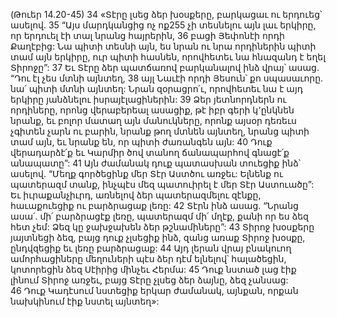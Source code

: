 (Թուեր 14.20-45)
34 «Տէրը լսեց ձեր խօսքերը, բարկացաւ ու երդուեց՝ ասելով. 35 “Այս մարդկանցից ոչ ոք255 չի տեսնելու այն լաւ երկիրը, որ երդուել էի տալ նրանց հայրերին, 36 բացի Յեփոնէի որդի Քաղէբից: Նա պիտի տեսնի այն, ես նրան ու նրա որդիներին պիտի տամ այն երկիրը, ուր պիտի հասնեն, որովհետեւ նա հնազանդ է եղել Տիրոջը”: 37 Եւ Տէրը ձեր պատճառով բարկանալով ինձ վրայ՝ ասաց. “Դու էլ չես մտնի այնտեղ, 38 այլ Նաւէի որդի Յեսուն՝ քո սպասաւորը. նա՛ պիտի մտնի այնտեղ: Նրան զօրացրո՛ւ, որովհետեւ նա է այդ երկիրը յանձնելու իսրայէլացիներին: 39 Ձեր յետնորդներն ու որդիները, որոնց վերաբերեալ ասացիք, թէ իբր գերի կ՚ընկնեն նրանք, եւ բոլոր մատաղ այն մանուկները, որոնք այսօր դեռեւս չգիտեն չարն ու բարին, նրանք թող մտնեն այնտեղ, նրանց պիտի տամ այն, եւ նրանք են, որ պիտի ժառանգեն այն: 40 Դուք վերադարձէ՛ք եւ Կարմիր ծով տանող ճանապարհով գնացէ՛ք անապատը”:
41 Այն ժամանակ դուք պատասխան տուեցիք ինձ՝ ասելով. “Մեղք գործեցինք մեր Տէր Աստծու առջեւ: Ելնենք ու պատերազմ տանք, ինչպէս մեզ պատուիրել է մեր Տէր Աստուածը”: Եւ իւրաքանչիւրդ, առնելով ձեր պատերազմելու զէնքը, հաւաքուեցիք ու բարձրացաք լեռը: 42 Տէրն ինձ ասաց. “Նրանց ասա՛. մի՛ բարձրացէք լեռը, պատերազմ մի՛ մղէք, քանի որ ես ձեզ հետ չեմ: Ձեզ կը ջախջախեն ձեր թշնամիները”: 43 Տիրոջ խօսքերը յայտնեցի ձեզ, բայց դուք չլսեցիք ինձ, զանց առաք Տիրոջ խօսքը, ընդվզեցիք եւ լեռը բարձրացաք: 44 Այդ լերան վրայ բնակուող ամորհացիները մեղուների պէս ձեր դէմ ելնելով՝ հալածեցին, կոտորեցին ձեզ Սէիրից մինչեւ Հերմա: 45 Դուք նստած լաց էիք լինում Տիրոջ առջեւ, բայց Տէրը չլսեց ձեր ձայնը, ձեզ չանսաց: 46 Դուք Կադէսում նստեցիք երկար ժամանակ, այնքան, որքան նախկինում էիք նստել այնտեղ»:

